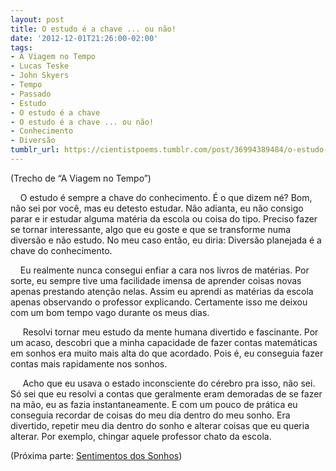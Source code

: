 ```yaml
---
layout: post
title: O estudo é a chave ... ou não!
date: '2012-12-01T21:26:00-02:00'
tags:
- A Viagem no Tempo
- Lucas Teske
- John Skyers
- Tempo
- Passado
- Estudo
- O estudo é a chave
- O estudo é a chave ... ou não!
- Conhecimento
- Diversão
tumblr_url: https://cientistpoems.tumblr.com/post/36994389484/o-estudo-%C3%A9-a-chave-ou-n%C3%A3o
---
```

(Trecho de “A Viagem no Tempo”)

&nbsp; &nbsp; O estudo é sempre a chave do conhecimento. É o que dizem né? Bom, não sei por você, mas eu detesto estudar. Não adianta, eu não consigo parar e ir estudar alguma matéria da escola ou coisa do tipo. Preciso fazer se tornar interessante, algo que eu goste e que se transforme numa diversão e não estudo. No meu caso então, eu diria: Diversão planejada é a chave do conhecimento.

&nbsp; &nbsp; Eu realmente nunca consegui enfiar a cara nos livros de matérias. Por sorte, eu sempre tive uma facilidade imensa de aprender coisas novas apenas prestando atenção nelas. Assim eu aprendi as matérias da escola apenas observando o professor explicando. Certamente isso me deixou com um bom tempo vago durante os meus dias.

&nbsp; &nbsp; &nbsp;Resolvi tornar meu estudo da mente humana divertido e fascinante. Por um acaso, descobri que a minha capacidade de fazer contas matemáticas em sonhos era muito mais alta do que acordado. Pois é, eu conseguia fazer contas mais rapidamente nos sonhos.

&nbsp; &nbsp; &nbsp;Acho que eu usava o estado inconsciente do cérebro pra isso, não sei. Só sei que eu resolvi a contas que geralmente eram demoradas de se fazer na mão, eu as fazia instantaneamente. E com um pouco de prática eu conseguia recordar de coisas do meu dia dentro do meu sonho. Era divertido, repetir meu dia dentro do sonho e alterar coisas que eu queria alterar. Por exemplo, chingar aquele professor chato da escola.

(Próxima parte: [Sentimentos dos Sonhos](http://cientistpoems.tumblr.com/2019/09/15/2012-12-13-sentimentos-dos-sonhos.html))
